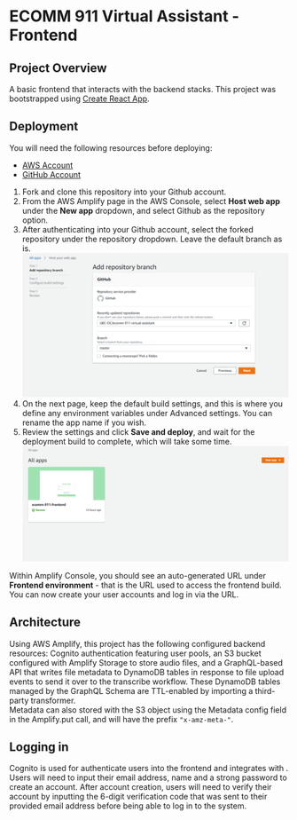 # ECOMM 911 Virtual Assistant - Frontend

## Project Overview

A basic frontend that interacts with the backend stacks. This project was bootstrapped using [Create React App](https://github.com/facebook/create-react-app).

## Deployment

You will need the following resources before deploying:
* [AWS Account](https://aws.amazon.com/account/)
* [GitHub Account](https://github.com)

1) Fork and clone this repository into your Github account.
2) From the AWS Amplify page in the AWS Console, select **Host web app** under the **New app** dropdown, and select Github as the repository option.
3) After authenticating into your Github account, select the forked repository under the repository dropdown. Leave the default branch as is.
![alt text](./images/frontend-select-repo.png)
4) On the next page, keep the default build settings, and this is where you define any environment variables under Advanced settings. You can rename the app name if you wish.
5) Review the settings and click **Save and deploy**, and wait for the deployment build to complete, which will take some time.
![alt text](./images/frontend-success.png)

Within Amplify Console, you should see an auto-generated URL under **Frontend environment** - that is the URL used to access the frontend build. You can now create your user accounts and log in via the URL.

## Architecture

Using AWS Amplify, this project has the following configured backend resources: Cognito authentication featuring user pools, an S3 bucket configured with Amplify Storage to store audio files, and a GraphQL-based API that writes file metadata to DynamoDB tables in response to file upload events to send it over to the transcribe workflow. These DynamoDB tables managed by the GraphQL Schema are TTL-enabled by importing a third-party transformer. \
Metadata can also stored with the S3 object using the Metadata config field in the Amplify.put call, and will have the prefix ```"x-amz-meta-"```.

## Logging in

Cognito is used for authenticate users into the frontend and integrates with . Users will need to input their email address, name and a strong password to create an account.
After account creation, users will need to verify their account by inputting the 6-digit verification code that was sent to their provided email address before being able to log in to the system.